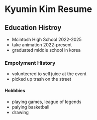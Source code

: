 # Kyumin Kim Resume

## Education Histroy
- Mcintosh High School 2022-2025
- take animation 2022-present
- graduated middle school in korea

### Empolyment History
- volunteered to sell juice at the event
- picked up trash on the street

#### Hobbbies
- playing games, league of legends
- palying basketball
- drawing
